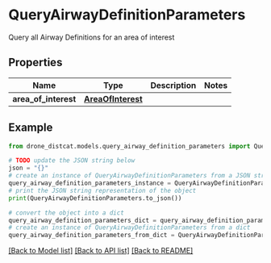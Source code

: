 # QueryAirwayDefinitionParameters

Query all Airway Definitions for an area of interest

## Properties

Name | Type | Description | Notes
------------ | ------------- | ------------- | -------------
**area_of_interest** | [**AreaOfInterest**](AreaOfInterest.md) |  | 

## Example

```python
from drone_distcat.models.query_airway_definition_parameters import QueryAirwayDefinitionParameters

# TODO update the JSON string below
json = "{}"
# create an instance of QueryAirwayDefinitionParameters from a JSON string
query_airway_definition_parameters_instance = QueryAirwayDefinitionParameters.from_json(json)
# print the JSON string representation of the object
print(QueryAirwayDefinitionParameters.to_json())

# convert the object into a dict
query_airway_definition_parameters_dict = query_airway_definition_parameters_instance.to_dict()
# create an instance of QueryAirwayDefinitionParameters from a dict
query_airway_definition_parameters_from_dict = QueryAirwayDefinitionParameters.from_dict(query_airway_definition_parameters_dict)
```
[[Back to Model list]](../README.md#documentation-for-models) [[Back to API list]](../README.md#documentation-for-api-endpoints) [[Back to README]](../README.md)


